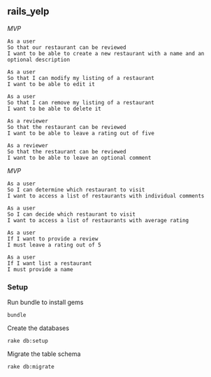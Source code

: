 ## rails_yelp

*MVP*
```
As a user
So that our restaurant can be reviewed
I want to be able to create a new restaurant with a name and an optional description
```

```
As a user
So that I can modify my listing of a restaurant
I want to be able to edit it
```

```
As a user
So that I can remove my listing of a restaurant
I want to be able to delete it
```

```
As a reviewer
So that the restaurant can be reviewed
I want to be able to leave a rating out of five
```

```
As a reviewer
So that the restaurant can be reviewed
I want to be able to leave an optional comment
```

*MVP*

```
As a user
So I can determine which restaurant to visit
I want to access a list of restaurants with individual comments
```

```
As a user
So I can decide which restaurant to visit
I want to access a list of restaurants with average rating
```

```
As a user
If I want to provide a review
I must leave a rating out of 5
```

```
As a user
If I want list a restaurant
I must provide a name
```

### Setup

Run bundle to install gems

`bundle`

Create the databases

`rake db:setup`

Migrate the table schema

`rake db:migrate`
